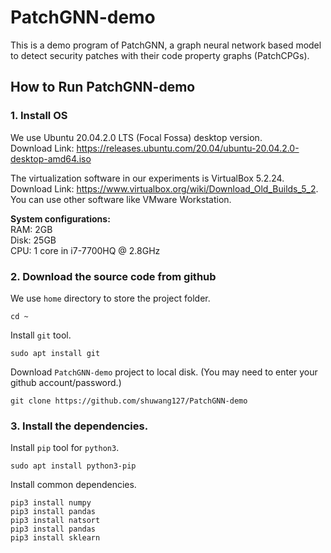 # PatchGNN-demo

This is a demo program of PatchGNN, a graph neural network based model to detect security patches with their code property graphs (PatchCPGs).

## How to Run PatchGNN-demo

### 1. Install OS

We use Ubuntu 20.04.2.0 LTS (Focal Fossa) desktop version. \
Download Link: https://releases.ubuntu.com/20.04/ubuntu-20.04.2.0-desktop-amd64.iso

The virtualization software in our experiments is VirtualBox 5.2.24. \
Download Link: https://www.virtualbox.org/wiki/Download_Old_Builds_5_2. \
You can use other software like VMware Workstation.

**System configurations:**\
RAM: 2GB\
Disk: 25GB\
CPU: 1 core in i7-7700HQ @ 2.8GHz

### 2. Download the source code from github

We use `home` directory to store the project folder.

```shell scripts
cd ~
```

Install `git` tool.

```shell scripts
sudo apt install git
```

Download `PatchGNN-demo` project to local disk. (You may need to enter your github account/password.)

```shell scripts
git clone https://github.com/shuwang127/PatchGNN-demo
```


### 3. Install the dependencies.

Install `pip` tool for `python3`.

```shell scripts
sudo apt install python3-pip
```

Install common dependencies.

```shell scripts
pip3 install numpy
pip3 install pandas
pip3 install natsort
pip3 install pandas
pip3 install sklearn
```



